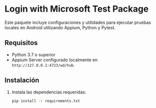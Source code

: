 # Login with Microsoft Test Package

Este paquete incluye configuraciones y utilidades para ejecutar pruebas locales en Android utilizando Appium, Python y Pytest.

## Requisitos

- Python 3.7 o superior
- Appium Server configurado localmente en `http://127.0.0.1:4723/wd/hub`.

## Instalación

1. Instala las dependencias requeridas:
   ```bash
   pip install -r requirements.txt
   ```
